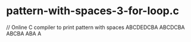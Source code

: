 # pattern-with-spaces-3-for-loop.c
// Online C compiler to print pattern with spaces  ABCDEDCBA  ABCDCBA   ABCBA    ABA     A    
